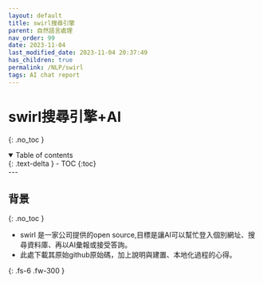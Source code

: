 ```yaml
---
layout: default
title: swirl搜尋引擎
parent: 自然語言處理
nav_order: 99
date: 2023-11-04
last_modified_date: 2023-11-04 20:37:49
has_children: true
permalink: /NLP/swirl
tags: AI chat report
---
```


# swirl搜尋引擎+AI
{: .no_toc }

<details open markdown="block">
  <summary>
    Table of contents
  </summary>
  {: .text-delta }
- TOC
{:toc}
</details>
---

## 背景

{: .no_toc }

- swirl 是一家公司提供的open source,目標是讓AI可以幫忙登入個別網址、搜尋資料庫、再以AI彙報或接受答詢。
- 此處下載其原始github原始碼，加上說明與建置、本地化過程的心得。

{: .fs-6 .fw-300 }
